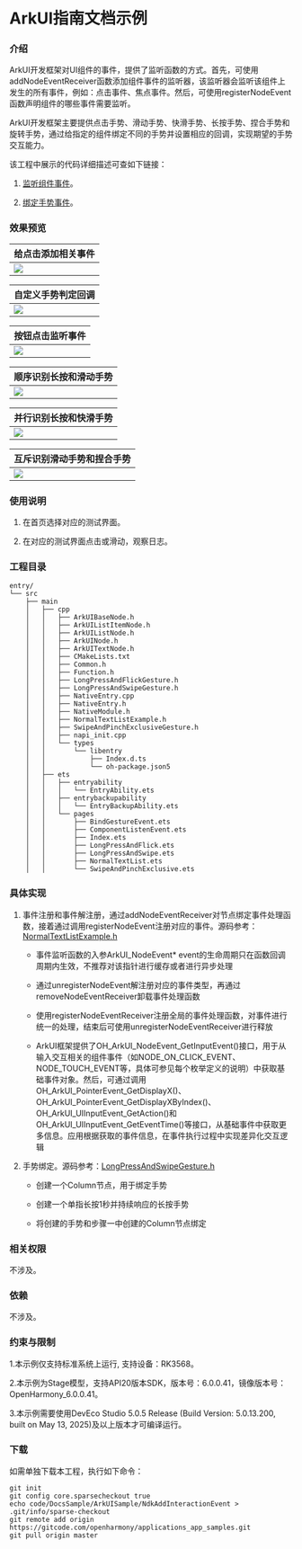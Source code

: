 # ArkUI指南文档示例

### 介绍

ArkUI开发框架对UI组件的事件，提供了监听函数的方式。首先，可使用addNodeEventReceiver函数添加组件事件的监听器，该监听器会监听该组件上发生的所有事件，例如：点击事件、焦点事件。然后，可使用registerNodeEvent函数声明组件的哪些事件需要监听。

ArkUI开发框架主要提供点击手势、滑动手势、快滑手势、长按手势、捏合手势和旋转手势，通过给指定的组件绑定不同的手势并设置相应的回调，实现期望的手势交互能力。

该工程中展示的代码详细描述可查如下链接：

1. [监听组件事件](https://gitcode.com/openharmony/docs/blob/master/zh-cn/application-dev/ui/ndk-listen-to-component-events.md)。

2. [绑定手势事件](https://gitcode.com/openharmony/docs/blob/master/zh-cn/application-dev/ui/ndk-bind-gesture-events.md)。


### 效果预览

| 给点击添加相关事件         |
|--------------------------------------------------|
| ![](screenshots/pic1.jpg) |

|自定义手势判定回调  |
|--------------------------------------------------------|
| ![](screenshots/pic2.jpg)           |

| 按钮点击监听事件 |
|---------------------------------------------------------------------------|
| ![](screenshots/pic3.jpg)                                |

| 顺序识别长按和滑动手势|
|--------------------------------------------------------|
| ![](screenshots/pic4.jpg)|

| 并行识别长按和快滑手势                            |
|------------------------------------------|
| ![](screenshots/pic5.jpg) |

| 互斥识别滑动手势和捏合手势                        |
|---------------------------------------------------|
| ![](screenshots/pic6.jpg) |


### 使用说明

1. 在首页选择对应的测试界面。

2. 在对应的测试界面点击或滑动，观察日志。

### 工程目录
```
entry/
└── src
    ├── main
    │   ├── cpp
    │   │   ├── ArkUIBaseNode.h              
    │   │   ├── ArkUIListItemNode.h
    │   │   ├── ArkUIListNode.h
    │   │   ├── ArkUINode.h
    │   │   ├── ArkUITextNode.h
    │   │   ├── CMakeLists.txt
    │   │   ├── Common.h
    │   │   ├── Function.h
    │   │   ├── LongPressAndFlickGesture.h
    │   │   ├── LongPressAndSwipeGesture.h
    │   │   ├── NativeEntry.cpp
    │   │   ├── NativeEntry.h
    │   │   ├── NativeModule.h
    │   │   ├── NormalTextListExample.h             
    │   │   ├── SwipeAndPinchExclusiveGesture.h   
    │   │   ├── napi_init.cpp
    │   │   └── types
    │   │       └── libentry
    │   │           ├── Index.d.ts
    │   │           └── oh-package.json5
    │   ├── ets
    │   │   ├── entryability
    │   │   │   └── EntryAbility.ets
    │   │   ├── entrybackupability
    │   │   │   └── EntryBackupAbility.ets
    │   │   └── pages
    │   │       ├── BindGestureEvent.ets
    │   │       ├── ComponentListenEvent.ets
    │   │       ├── Index.ets
    │   │       ├── LongPressAndFlick.ets
    │   │       ├── LongPressAndSwipe.ets
    │   │       ├── NormalTextList.ets
    │   │       └── SwipeAndPinchExclusive.ets
```

### 具体实现

1. 事件注册和事件解注册，通过addNodeEventReceiver对节点绑定事件处理函数，接着通过调用registerNodeEvent注册对应的事件。源码参考：[NormalTextListExample.h](https://gitcode.com/openharmony/applications_app_samples/blob/master/code/DocsSample/ArkUISample/NdkAddInteractionEvent/entry/src/main/cpp/NormalTextListExample.h)

    * 事件监听函数的入参ArkUI_NodeEvent* event的生命周期只在函数回调周期内生效，不推荐对该指针进行缓存或者进行异步处理

    * 通过unregisterNodeEvent解注册对应的事件类型，再通过removeNodeEventReceiver卸载事件处理函数

    * 使用registerNodeEventReceiver注册全局的事件处理函数，对事件进行统一的处理，结束后可使用unregisterNodeEventReceiver进行释放

    * ArkUI框架提供了OH_ArkUI_NodeEvent_GetInputEvent()接口，用于从输入交互相关的组件事件（如NODE_ON_CLICK_EVENT、NODE_TOUCH_EVENT等，具体可参见每个枚举定义的说明）中获取基础事件对象。然后，可通过调用OH_ArkUI_PointerEvent_GetDisplayX()、OH_ArkUI_PointerEvent_GetDisplayXByIndex()、OH_ArkUI_UIInputEvent_GetAction()和OH_ArkUI_UIInputEvent_GetEventTime()等接口，从基础事件中获取更多信息。应用根据获取的事件信息，在事件执行过程中实现差异化交互逻辑

2. 手势绑定。源码参考：[LongPressAndSwipeGesture.h](https://gitcode.com/openharmony/applications_app_samples/blob/master/code/DocsSample/ArkUISample/NdkAddInteractionEvent/entry/src/main/cpp/LongPressAndSwipeGesture.h)

    * 创建一个Column节点，用于绑定手势

    * 创建一个单指长按1秒并持续响应的长按手势

    * 将创建的手势和步骤一中创建的Column节点绑定


### 相关权限

不涉及。

### 依赖

不涉及。

### 约束与限制

1.本示例仅支持标准系统上运行, 支持设备：RK3568。

2.本示例为Stage模型，支持API20版本SDK，版本号：6.0.0.41，镜像版本号：OpenHarmony_6.0.0.41。

3.本示例需要使用DevEco Studio 5.0.5 Release (Build Version: 5.0.13.200, built on May 13, 2025)及以上版本才可编译运行。

### 下载

如需单独下载本工程，执行如下命令：

````
git init
git config core.sparsecheckout true
echo code/DocsSample/ArkUISample/NdkAddInteractionEvent > .git/info/sparse-checkout
git remote add origin https://gitcode.com/openharmony/applications_app_samples.git
git pull origin master
````
